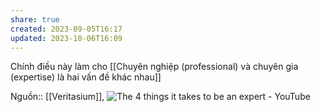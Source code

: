 ```yaml
---
share: true
created: 2023-09-05T16:17
updated: 2023-10-06T16:09
---
```

Chính điều này làm cho [[Chuyên nghiệp (professional) và chuyên gia (expertise) là hai vấn đề khác nhau]] 

Nguồn:: [[Veritasium]], ![The 4 things it takes to be an expert - YouTube](https://www.youtube.com/watch?v=5eW6Eagr9XA)
